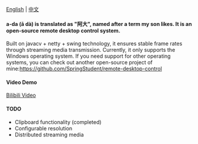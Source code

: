 [English](README.md) | [中文](README_zh.md)

#### a-da (ā dà) is translated as "阿大", named after a term my son likes. It is an open-source remote desktop control system.

Built on javacv + netty + swing technology, it ensures stable frame rates through streaming media transmission. Currently,
it only supports the Windows operating system. If you need support for other operating systems, you can check out another 
open-source project of mine:https://github.com/SpringStudent/remote-desktop-control

#### Video Demo

[Bilibili Video](https://www.bilibili.com/video/BV1roDfYiEjg/)

#### TODO

* Clipboard functionality (completed)
* Configurable resolution
* Distributed streaming media
